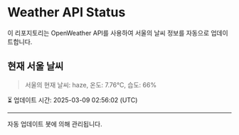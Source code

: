 
# Weather API Status

이 리포지토리는 OpenWeather API를 사용하여 서울의 날씨 정보를 자동으로 업데이트합니다.

## 현재 서울 날씨
> 서울의 현재 날씨: haze, 온도: 7.76°C, 습도: 66%

⏳ 업데이트 시간: 2025-03-09 02:56:02 (UTC)

---
자동 업데이트 봇에 의해 관리됩니다.
